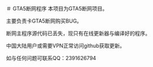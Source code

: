 ＃ GTA5断网程序
本项目为GTA5断网项目。

主要负责卡GTA5断网购买BUG。

断网主程序源代码已丢失，现只有在线更新器与编译好的程序。

中国大陆用户或需要VPN正常访问github获取更新。

如与任何问题可联系QQ：2391626794
